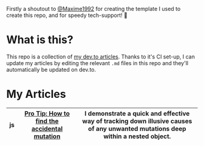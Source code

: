 Firstly a shoutout to [@Maxime1992](https://github.com/maxime1992) for creating the template I used to create this repo, and for speedy tech-support! 🍻

# What is this?

This repo is a collection of [my dev.to articles](https://dev.to/elgoorf). Thanks to it's CI set-up, I can update my articles by editing the relevant `.md` files in this repo and they'll automatically be updated on dev.to.

# My Articles

| js  | [Pro Tip: How to find the accidental mutation](https://dev.to/elgoorf/pro-tip-how-to-find-the-accidental-mutation-586h) | I demonstrate a quick and effective way of tracking down illusive causes of any unwanted mutations deep within a nested object. |
| --- | ----------------------------------------------------------------------------------------------------------------------- | ------------------------------------------------------------------------------------------------------------------------------- |

